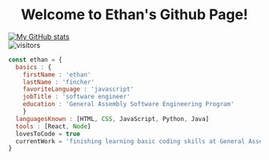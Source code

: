<h1 align='center'>Welcome to Ethan's Github Page!</h1>

[![My GitHub stats](https://github-readme-stats.vercel.app/api?username=ethanfincher)](https://github.com/ethanfincher/github-readme-stats)
<br/>
![visitors](https://visitor-badge.glitch.me/badge?page_id=README.md)
```javascript
const ethan = {
  basics : { 
    firstName : 'ethan'
    lastName : 'fincher'
    favoriteLanguage : 'javascript'
    jobTitle : 'software engineer'
    education : 'General Assembly Software Engineering Program' 
    }
  languagesKnown : [HTML, CSS, JavaScript, Python, Java]
  tools : [React, Node]
  lovesToCode = true
  currentWork = 'finishing learning basic coding skills at General Assembly Software Engineering!'
}
```
<!--
**ethanfincher/ethanfincher** is a ✨ _special_ ✨ repository because its `README.md` (this file) appears on your GitHub profile.

Here are some ideas to get you started:

- 🔭 I’m currently working on ...
- 🌱 I’m currently learning ...
- 👯 I’m looking to collaborate on ...
- 🤔 I’m looking for help with ...
- 💬 Ask me about ...
- 📫 How to reach me: ...
- 😄 Pronouns: ...
- ⚡ Fun fact: ...
-->
